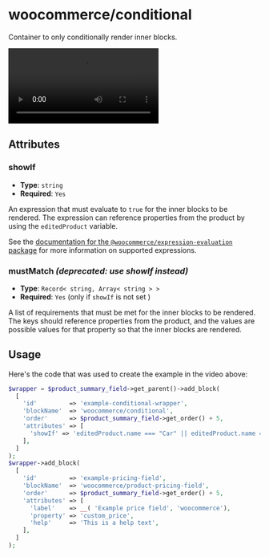 # woocommerce/conditional

Container to only conditionally render inner blocks.

<video src="https://github.com/woocommerce/woocommerce/assets/13437655/ccf6888d-59bd-4f7c-9487-105e5e0d8166"></video>

## Attributes

### showIf

- **Type**: `string`
- **Required**: `Yes`

An expression that must evaluate to `true` for the inner blocks to be rendered. The expression can reference properties from the product by using the `editedProduct` variable.

See the [documentation for the `@woocommerce/expression-evaluation` package](../../../../../expression-evaluation/README.md) for more information on supported expressions.

### mustMatch _(deprecated: use showIf instead)_

- **Type**: `Record< string, Array< string > >`
- **Required**: `Yes` (only if `showIf` is not set )

A list of requirements that must be met for the inner blocks to be rendered. The keys should reference properties from the product, and the values are possible values for that property so that the inner blocks are rendered.

## Usage

Here's the code that was used to create the example in the video above:

```php
$wrapper = $product_summary_field->get_parent()->add_block(
  [
    'id'         => 'example-conditional-wrapper',
    'blockName'  => 'woocommerce/conditional',
    'order'      => $product_summary_field->get_order() + 5,
    'attributes' => [
      'showIf' => 'editedProduct.name === "Car" || editedProduct.name === "Bike"',
    ],
  ]
);
$wrapper->add_block(
  [
    'id'         => 'example-pricing-field',
    'blockName'  => 'woocommerce/product-pricing-field',
    'order'      => $product_summary_field->get_order() + 5,
    'attributes' => [
      'label'    => __( 'Example price field', 'woocommerce'),
      'property' => 'custom_price',
      'help'     => 'This is a help text',
    ],
  ]
);
```
